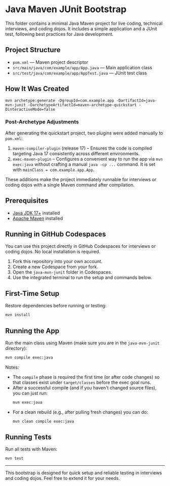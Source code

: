 # Java Maven JUnit Bootstrap

This folder contains a minimal Java Maven project for live coding, technical interviews, and coding dojos. It includes a simple application and a JUnit test, following best practices for Java development.

## Project Structure
- `pom.xml` — Maven project descriptor
- `src/main/java/com/example/app/App.java` — Main application class
- `src/test/java/com/example/app/AppTest.java` — JUnit test class

## How It Was Created
```
mvn archetype:generate -DgroupId=com.example.app -DartifactId=java-mvn-junit -DarchetypeArtifactId=maven-archetype-quickstart -DinteractiveMode=false
```

### Post-Archetype Adjustments
After generating the quickstart project, two plugins were added manually to `pom.xml`:

1. `maven-compiler-plugin` (release 17) – Ensures the code is compiled targeting Java 17 consistently across different environments.
2. `exec-maven-plugin` – Configures a convenient way to run the app via `mvn exec:java` without crafting a manual `java -cp ...` command. It is set with `mainClass = com.example.app.App`.

These additions make the project immediately runnable for interviews or coding dojos with a single Maven command after compilation.

## Prerequisites
- [Java JDK 17+](https://adoptium.net/) installed
- [Apache Maven](https://maven.apache.org/download.cgi) installed

## Running in GitHub Codespaces
You can use this project directly in GitHub Codespaces for interviews or coding dojos. No local installation is required.

1. Fork this repository into your own account.
2. Create a new Codespace from your fork.
3. Open the `java-mvn-junit` folder in Codespaces.
4. Use the integrated terminal to run the setup and commands below.

## First-Time Setup
Restore dependencies before running or testing:
```sh
mvn install
```

## Running the App
Run the main class using Maven (make sure you are in the `java-mvn-junit` directory):
```sh
mvn compile exec:java
```

Notes:
- The `compile` phase is required the first time (or after code changes) so that classes exist under `target/classes` before the exec goal runs.
- After a successful compile (and if you haven't changed source files), you can just run:
	```sh
	mvn exec:java
	```
- For a clean rebuild (e.g., after pulling fresh changes) you can do:
	```sh
	mvn clean compile exec:java
	```

## Running Tests
Run all tests with Maven:
```sh
mvn test
```

---

This bootstrap is designed for quick setup and reliable testing in interviews and coding dojos. Feel free to extend it for your needs.
